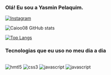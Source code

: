 ### Olá! Eu sou a Yasmin Pelaquim.

[![Instagram](https://img.shields.io/badge/Instagram-E4405F?style=for-the-badge&logo=instagram&logoColor=white)](https://www.instagram.com/yasminpelaquim/)

![Caioo08 GitHub stats](https://github-readme-stats.vercel.app/api?username=YasminPelaquim&show_icons=true&theme=dark)

[![Top Langs](https://github-readme-stats.vercel.app/api/top-langs/?username=YasminPelaquim&layout-vertical&theme=dark)](https://github.com/anuraghazra/github-readme-stats)


### Tecnologias que eu uso no meu dia a dia

<div style="display: inline_block"> </br>
    <img style="align-items" alt="hmtl5" src="https://img.shields.io/badge/HTML5-E34F26?style=for-the-badge&logo=html5&logoColor=white">
    <img style="align-items" alt="css3" src="https://img.shields.io/badge/CSS3-1572B6?style=for-the-badge&logo=css3&logoColor=white">
    <img style="align-items" alt="javascript" src="https://img.shields.io/badge/MySQL-00000F?style=for-the-badge&logo=mysql&logoColor=white">
    <img style="align-items" alt="javascript" src="https://img.shields.io/badge/c%23-%23239120.svg?style=for-the-badge&logo=csharp&logoColor=white">
</div>

<br> <br>

